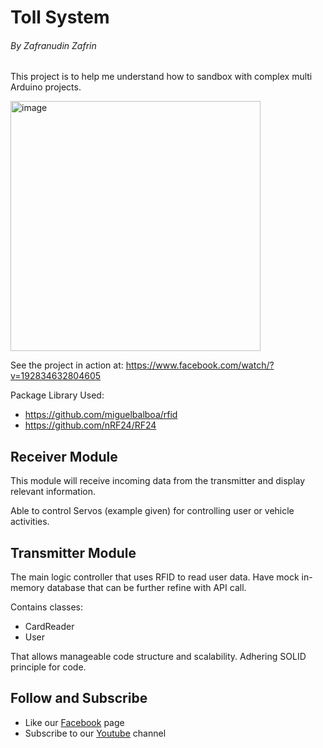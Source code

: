 # Toll System
###### By Zafranudin Zafrin


This project is to help me understand how to sandbox with complex multi Arduino projects.

<img width="400" alt="image" src="https://github.com/Xavier-IV/dev.zafranudin.arduino.toll-system/assets/14009259/1d836479-4b67-46bb-896c-6d6624b8d564">

See the project in action at:
https://www.facebook.com/watch/?v=192834632804605

Package Library Used:

- https://github.com/miguelbalboa/rfid
- https://github.com/nRF24/RF24

## Receiver Module

This module will receive incoming data from the transmitter and display relevant information.

Able to control Servos (example given) for controlling user or vehicle activities.


## Transmitter Module

The main logic controller that uses RFID to read user data. Have mock in-memory database
that can be further refine with API call.

Contains classes:
- CardReader
- User

That allows manageable code structure and scalability. Adhering SOLID principle for code.

## Follow and Subscribe

* Like our [Facebook](https://fb.me/hobielektronik.101) page
* Subscribe to our [Youtube](https://www.youtube.com/ZafranudinZafrin) channel
